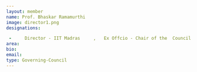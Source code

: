 ```yaml
---
layout: member
name: Prof. Bhaskar Ramamurthi
image: director1.png
designations:  

 -     Director - IIT Madras     ,   Ex Offcio - Chair of the  Council
area:
bio:
email:
type: Governing-Council
---
```

